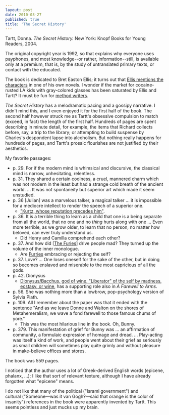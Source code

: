 ```yaml
---
layout: post
date: 2010-03-27
published: true
title: 'The Secret History'
---
```


Tartt, Donna. <i>The Secret History.</i> New  York: Knopf Books for Young Readers, 2004.

The original copyright year is 1992, so that explains why everyone uses payphones, and most knowledge--or rather, information--still, is available only at a premium, that is, by the study of untranslated primary texts, or contact with the educated.

The book is dedicated to Bret Easton Ellis; it turns out that <a href="http://en.wikipedia.org/wiki/Bret_easton_ellis#Recurring_characters">Ellis mentions the characters</a> in one of his own novels. I wonder if the market for cocaine-rusted LA kids with gray-colored glasses has been saturated by Ellis and Tartt? It must be fun for <a href="http://en.wikipedia.org/wiki/Method_acting">method writers</a>.

<i>The Secret History</i>&nbsp;has a melodramatic pacing and a gossipy narrative. I didn't mind this, and I even enjoyed it for the first half of the book.&nbsp;The second half however struck me as Tartt's obsessive compulsion to match (exceed, in fact) the length of the first half. Hundreds of pages are spent describing in minute detail, for example, the items that Richard collects before, say, a trip to the library; or attempting to build suspense by Charles's despondent lapse into alcoholism. But nothing really happens for hundreds of pages, and Tartt's prosaic flourishes are not justified by their aesthetics.

My favorite passages:

- p. 29. For if the modern mind is whimsical and discursive, the classical mind is narrow, unhesitating, relentless.
- p. 31. They shared a certain coolness, a cruel, mannered charm which was not modern in the least but had a strange cold breath of the ancient world. ... It was not spontaneity but superior art which made it seem unstudied.
- p. 36 [Julian] was a marvelous talker, a magical talker ... it is impossible for a mediocre intellect to render the speech of a superior one.
    - <a href="http://en.wikipedia.org/wiki/Kurtz_%28Heart_of_Darkness%29">"Kurtz, whose reputation precedes him"</a>.
- p. 36. It is a terrible thing to learn as a child that one is a being separate from all the world, that no one and no <i>thing</i> hurts along with one ... Even more terrible, as we grow older, to learn that no person, no matter how beloved, can ever truly understand us.
    - Did Henry and Camilla comprehend each other?
- p. 37. And how did [<a href="http://en.wikipedia.org/wiki/The_Furies">The Furies</a>] drive people mad? They turned up the volume of the inner monologue.
    - Are <a href="http://en.wikipedia.org/wiki/Furry_fandom">Furries</a> embracing or rejecting the self? 
- p. 37. Love? ... One loses oneself for the sake of the other, but in doing so becomes enslaved and miserable to the most capricious of all the gods.
- p. 42. Dionysus
    - <a href="http://en.wikipedia.org/wiki/Dionysus">Dionysus/Bacchus, god of wine, "Liberator" of the self by madness, ecstasy, or wine</a>, has a supporting role also in <i>A Farewell to Arms</i>.
- p. 56. She was nothing more than a lowbrow, pop-psychology version of Sylvia Plath.
- p. 109. All I remember about the paper was&nbsp;that&nbsp;it ended with the sentence "And as we leave Donne and Walton on the shores of Metahemeralism, we wave a fond farewell to those famous chums of yore."
    - This was the most hilarious line in the book. Oh, Bunny.
- p. 379. This manifestation of grief for Bunny was ... an affirmation of community, a formulaic expression of&nbsp;homage&nbsp;and dread. ... Play-acting was itself a kind of work, and people went about their grief as seriously as&nbsp;small&nbsp;children will sometimes play quite grimly and without pleasure in make-believe offices and stores.

The book was 559 pages.

I noticed that the author uses a lot of Greek-derived English words (epicene, phalanx, ...); I like that sort of relevant texture, although I have already forgotten what "epicene" means.

I do not like that many of the political ("Isrami government") and cultural&nbsp;("Someone—was it van Gogh?—said that orange is the color of insanity")&nbsp;references in the book were apparently invented by Tartt. This seems pointless and just mucks up my brain.
